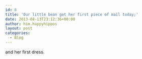 ```yaml
---
id: 8
title: 'Our little bean got her first piece of mail today;'
date: 2013-08-13T23:12:36+00:00
author: him.happyhippos
layout: post
categories:
  - Blog
---
```

and her first dress.
